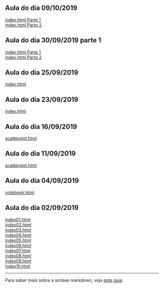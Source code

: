 
## Aula do dia 09/10/2019


[index.html Parte 1](d3_network/index.html)<br>
[index.html Parte 2](d3_network2/index.html)<br>

## Aula do dia 30/09/2019 parte 1

[index.html Parte 1](d3_leaflet/index.html)<br>
[index.html Parte 2](d3_leaflet2/index.html)<br>


## Aula do dia 25/09/2019

[index.html](d3_crossfilter_2/index.html)<br>

## Aula do dia 23/09/2019

[index.html](d3_crossfilter/index.html)<br>


## Aula do dia 16/09/2019

[scatterplot.html](d3_update/scatterplot.html)<br>


## Aula do dia 11/09/2019

[scatterplot.html](d3_scale/scatterplot.html)<br>


## Aula do dia 04/09/2019

[notebook.html](d3_intro/notebook.html)<br>


## Aula do dia 02/09/2019

[index01.html](basic/index01.html)<br>
[index02.html](basic/index02.html)<br>
[index03.html](basic/index03.html)<br>
[index04.html](basic/index04.html)<br>
[index05.html](basic/index05.html)<br>
[index06.html](basic/index06.html)<br>
[index07.html](basic/index07.html)<br>
[index08.html](basic/index08.html)<br>
[index09.html](basic/index09.html)<br>
[index10.html](basic/index10.html)<br>



---

Para saber mais sobre a sintaxe markdown, veja [este guia](https://guides.github.com/features/mastering-markdown/).
